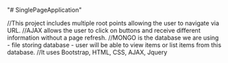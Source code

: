 "# SinglePageApplication" 

//This project includes multiple root points allowing the user to navigate via URL.
//AJAX allows the user to click on buttons and receive different information without a page refresh.
//MONGO is the database we are using - file storing database - user will be able to view items or list items from this database.
//It uses Bootstrap, HTML, CSS, AJAX, Jquery
